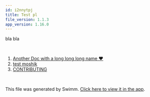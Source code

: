 ```yaml
---
id: i2nnytpj
title: Test pl
file_version: 1.1.3
app_version: 1.16.0
---
```


<!-- Intro - Do not remove this comment -->
bla bla

<br/>

<!-- Steps - Do not remove this comment -->
1. [Another Doc with a long long long name ❤️](another-doc-with-a-long-long-long-name.9yzmm5UcTxNYLjrG8XAF.sw.md)
2. [test moshik](test-moshik.1gubqph7.sw.md)
3. [CONTRIBUTING](contributing.593oz.sw.md)


<br/>

This file was generated by Swimm. [Click here to view it in the app](http://localhost:5000/repos/Z2l0aHViJTNBJTNBc3ItZXh0ZW5zaW9uJTNBJTNBZG91ZWs=/playlists/i2nnytpj).

